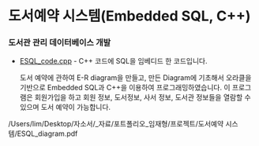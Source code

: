 # 도서예약 시스템(Embedded SQL, C++) 

### 도서관 관리 데이터베이스 개발

- [ESQL_code.cpp](https://github.com/woosik0818/Embedded-SQL-cpp/blob/master/ESQL_code.cpp) - C++ 코드에 SQL을 임베디드 한 코드입니다.
	
	도서 예약에 관하여 E-R diagram을 만들고, 만든 Diagram에 기초해서 
	오라클을 기반으로 Embedded SQL과 C++을 이용하여 프로그래밍하였습니다. 
	이 프로그램은 회원가입을 하고 회원 정보, 도서정보, 사서 정보, 도서관 정보들을 
	열람할 수 있으며 도서 예약이 가능합니다.

      
/Users/lim/Desktop/자소서/_자료/포트폴리오_임재형/프로젝트/도서예약 시스템/ESQL_diagram.pdf
